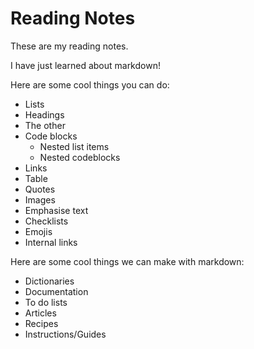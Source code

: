 # Reading Notes

These are my reading notes.

I have just learned about markdown!

Here are some cool things you can do:

- Lists
- Headings
- The other
- Code blocks
  - Nested list items
  - Nested codeblocks
- Links
- Table
- Quotes
- Images
- Emphasise text
- Checklists
- Emojis
- Internal links

Here are some cool things we can make with markdown:

- Dictionaries
- Documentation
- To do lists
- Articles
- Recipes
- Instructions/Guides

